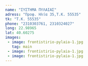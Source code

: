 ```yaml
---
name: "ΣΥΣΤΗΜΑ ΠΥΛΑΙΑΣ"
adress: "Προφ. Ηλία 35,Τ.Κ. 55535"
tk: "Τ.Κ. 55535"
phone: "2310303761, 2310324027"
long: 22.98965
lat: 40.60275
images:
 - image: frontistirio-pylaia-1.jpg
   tag: main
 - image: frontistirio-pylaia-1.jpg
 - image: frontistirio-pylaia-1.jpg
---
```

